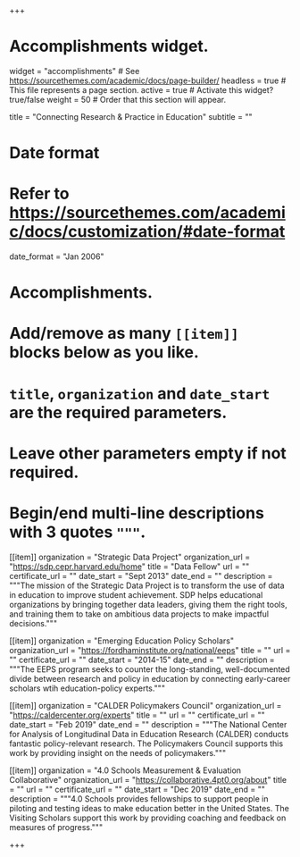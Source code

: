 +++
# Accomplishments widget.
widget = "accomplishments"  # See https://sourcethemes.com/academic/docs/page-builder/
headless = true  # This file represents a page section.
active = true  # Activate this widget? true/false
weight = 50  # Order that this section will appear.

title = "Connecting Research & Practice in Education"
subtitle = ""

# Date format
#   Refer to https://sourcethemes.com/academic/docs/customization/#date-format
date_format = "Jan 2006"

# Accomplishments.
#   Add/remove as many `[[item]]` blocks below as you like.
#   `title`, `organization` and `date_start` are the required parameters.
#   Leave other parameters empty if not required.
#   Begin/end multi-line descriptions with 3 quotes `"""`.

[[item]]
  organization = "Strategic Data Project"
  organization_url = "https://sdp.cepr.harvard.edu/home"
  title = "Data Fellow"
  url = ""
  certificate_url = ""
  date_start = "Sept 2013"
  date_end = ""
  description = """The mission of the Strategic Data Project is to transform the use of data in education to improve student achievement. SDP helps educational organizations by bringing together data leaders, giving them the right tools, and training them to take on ambitious data projects to make impactful decisions."""

[[item]]
  organization = "Emerging Education Policy Scholars"
  organization_url = "https://fordhaminstitute.org/national/eeps"
  title = ""
  url = ""
  certificate_url = ""
  date_start = "2014-15"
  date_end = ""
  description = """The EEPS program seeks to counter the long-standing, well-documented divide between research and policy in education by connecting early-career scholars wtih education-policy experts."""
  
[[item]]
  organization = "CALDER Policymakers Council"
  organization_url = "https://caldercenter.org/experts"
  title = ""
  url = ""
  certificate_url = ""
  date_start = "Feb 2019"
  date_end = ""
  description = """The National Center for Analysis of Longitudinal Data in Education Research (CALDER) conducts fantastic policy-relevant research. The Policymakers Council supports this work by providing insight on the needs of policymakers."""
  
  [[item]]
  organization = "4.0 Schools Measurement & Evaluation Collaborative"
  organization_url = "https://collaborative.4pt0.org/about"
  title = ""
  url = ""
  certificate_url = ""
  date_start = "Dec 2019"
  date_end = ""
  description = """4.0 Schools provides fellowships to support people in piloting and testing ideas to make education better in the United States. The Visiting Scholars support this work by providing coaching and feedback on measures of progress."""


+++
